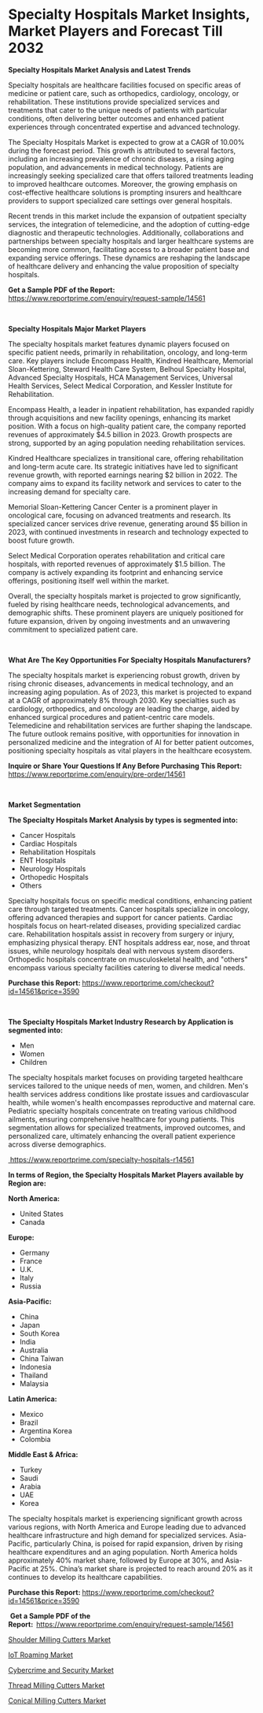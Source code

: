 <p><h1>Specialty Hospitals Market Insights, Market Players and Forecast Till 2032</h1></p><p><strong>Specialty Hospitals Market Analysis and Latest Trends</strong></p>
<p><p>Specialty hospitals are healthcare facilities focused on specific areas of medicine or patient care, such as orthopedics, cardiology, oncology, or rehabilitation. These institutions provide specialized services and treatments that cater to the unique needs of patients with particular conditions, often delivering better outcomes and enhanced patient experiences through concentrated expertise and advanced technology.</p><p>The Specialty Hospitals Market is expected to grow at a CAGR of 10.00% during the forecast period. This growth is attributed to several factors, including an increasing prevalence of chronic diseases, a rising aging population, and advancements in medical technology. Patients are increasingly seeking specialized care that offers tailored treatments leading to improved healthcare outcomes. Moreover, the growing emphasis on cost-effective healthcare solutions is prompting insurers and healthcare providers to support specialized care settings over general hospitals.</p><p>Recent trends in this market include the expansion of outpatient specialty services, the integration of telemedicine, and the adoption of cutting-edge diagnostic and therapeutic technologies. Additionally, collaborations and partnerships between specialty hospitals and larger healthcare systems are becoming more common, facilitating access to a broader patient base and expanding service offerings. These dynamics are reshaping the landscape of healthcare delivery and enhancing the value proposition of specialty hospitals.</p></p>
<p><strong>Get a Sample PDF of the Report:&nbsp;</strong> <a href="https://www.reportprime.com/enquiry/request-sample/14561?utm_campaign=2197&utm_medium=2&utm_source=Github&utm_content=ia&utm_term=20032025&utm_id=specialty-hospitals">https://www.reportprime.com/enquiry/request-sample/14561</a></p>
<p>&nbsp;</p>
<p><strong>Specialty Hospitals Major Market Players</strong></p>
<p><p>The specialty hospitals market features dynamic players focused on specific patient needs, primarily in rehabilitation, oncology, and long-term care. Key players include Encompass Health, Kindred Healthcare, Memorial Sloan-Kettering, Steward Health Care System, Belhoul Specialty Hospital, Advanced Specialty Hospitals, HCA Management Services, Universal Health Services, Select Medical Corporation, and Kessler Institute for Rehabilitation.</p><p>Encompass Health, a leader in inpatient rehabilitation, has expanded rapidly through acquisitions and new facility openings, enhancing its market position. With a focus on high-quality patient care, the company reported revenues of approximately $4.5 billion in 2023. Growth prospects are strong, supported by an aging population needing rehabilitation services.</p><p>Kindred Healthcare specializes in transitional care, offering rehabilitation and long-term acute care. Its strategic initiatives have led to significant revenue growth, with reported earnings nearing $2 billion in 2022. The company aims to expand its facility network and services to cater to the increasing demand for specialty care.</p><p>Memorial Sloan-Kettering Cancer Center is a prominent player in oncological care, focusing on advanced treatments and research. Its specialized cancer services drive revenue, generating around $5 billion in 2023, with continued investments in research and technology expected to boost future growth.</p><p>Select Medical Corporation operates rehabilitation and critical care hospitals, with reported revenues of approximately $1.5 billion. The company is actively expanding its footprint and enhancing service offerings, positioning itself well within the market.</p><p>Overall, the specialty hospitals market is projected to grow significantly, fueled by rising healthcare needs, technological advancements, and demographic shifts. These prominent players are uniquely positioned for future expansion, driven by ongoing investments and an unwavering commitment to specialized patient care.</p></p>
<p>&nbsp;</p>
<p><strong>What Are The Key Opportunities For Specialty Hospitals Manufacturers?</strong></p>
<p><p>The specialty hospitals market is experiencing robust growth, driven by rising chronic diseases, advancements in medical technology, and an increasing aging population. As of 2023, this market is projected to expand at a CAGR of approximately 8% through 2030. Key specialties such as cardiology, orthopedics, and oncology are leading the charge, aided by enhanced surgical procedures and patient-centric care models. Telemedicine and rehabilitation services are further shaping the landscape. The future outlook remains positive, with opportunities for innovation in personalized medicine and the integration of AI for better patient outcomes, positioning specialty hospitals as vital players in the healthcare ecosystem.</p></p>
<p><strong>Inquire or Share Your Questions If Any Before Purchasing This Report:</strong> <a href="https://www.reportprime.com/enquiry/pre-order/14561?utm_campaign=2197&utm_medium=2&utm_source=Github&utm_content=ia&utm_term=20032025&utm_id=specialty-hospitals">https://www.reportprime.com/enquiry/pre-order/14561</a></p>
<p>&nbsp;</p>
<p><strong>Market Segmentation</strong></p>
<p><strong>The Specialty Hospitals Market Analysis by types is segmented into:</strong></p>
<p><ul><li>Cancer Hospitals</li><li>Cardiac Hospitals</li><li>Rehabilitation Hospitals</li><li>ENT Hospitals</li><li>Neurology Hospitals</li><li>Orthopedic Hospitals</li><li>Others</li></ul></p>
<p><p>Specialty hospitals focus on specific medical conditions, enhancing patient care through targeted treatments. Cancer hospitals specialize in oncology, offering advanced therapies and support for cancer patients. Cardiac hospitals focus on heart-related diseases, providing specialized cardiac care. Rehabilitation hospitals assist in recovery from surgery or injury, emphasizing physical therapy. ENT hospitals address ear, nose, and throat issues, while neurology hospitals deal with nervous system disorders. Orthopedic hospitals concentrate on musculoskeletal health, and "others" encompass various specialty facilities catering to diverse medical needs.</p></p>
<p><strong>Purchase this Report:&nbsp;</strong><a href="https://www.reportprime.com/checkout?id=14561&price=3590&utm_campaign=2197&utm_medium=2&utm_source=Github&utm_content=ia&utm_term=20032025&utm_id=specialty-hospitals">https://www.reportprime.com/checkout?id=14561&price=3590</a></p>
<p>&nbsp;</p>
<p><strong>The Specialty Hospitals Market Industry Research by Application is segmented into:</strong></p>
<p><ul><li>Men</li><li>Women</li><li>Children</li></ul></p>
<p><p>The specialty hospitals market focuses on providing targeted healthcare services tailored to the unique needs of men, women, and children. Men's health services address conditions like prostate issues and cardiovascular health, while women's health encompasses reproductive and maternal care. Pediatric specialty hospitals concentrate on treating various childhood ailments, ensuring comprehensive healthcare for young patients. This segmentation allows for specialized treatments, improved outcomes, and personalized care, ultimately enhancing the overall patient experience across diverse demographics.</p></p>
<p><a href="https://www.reportprime.com/specialty-hospitals-r14561?utm_campaign=2197&utm_medium=2&utm_source=Github&utm_content=ia&utm_term=20032025&utm_id=specialty-hospitals">&nbsp;https://www.reportprime.com/specialty-hospitals-r14561</a></p>
<p><strong>In terms of Region, the Specialty Hospitals Market Players available by Region are:</strong></p>
<p>
    <p> <strong> North America: </strong>
        <ul>
            <li>United States</li>
            <li>Canada</li>
        </ul>
        </p> 
    <p> <strong> Europe: </strong>
        <ul>
            <li>Germany</li>
            <li>France</li>
            <li>U.K.</li>
            <li>Italy</li>
            <li>Russia</li>
        </ul>
        </p> 
    <p> <strong> Asia-Pacific: </strong>
        <ul>
            <li>China</li>
            <li>Japan</li>
            <li>South Korea</li>
            <li>India</li>
            <li>Australia</li>
            <li>China Taiwan</li>
            <li>Indonesia</li>
            <li>Thailand</li>
            <li>Malaysia</li>
        </ul>
        </p> 
    <p> <strong> Latin America: </strong>
        <ul>
            <li>Mexico</li>
            <li>Brazil</li>
            <li>Argentina Korea</li>
            <li>Colombia</li>
        </ul>
        </p> 
    <p> <strong> Middle East & Africa: </strong>
        <ul>
            <li>Turkey</li>
            <li>Saudi</li>
            <li>Arabia</li>
            <li>UAE</li>
            <li>Korea</li>
        </ul>
    </p>
    </p>
<p><p>The specialty hospitals market is experiencing significant growth across various regions, with North America and Europe leading due to advanced healthcare infrastructure and high demand for specialized services. Asia-Pacific, particularly China, is poised for rapid expansion, driven by rising healthcare expenditures and an aging population. North America holds approximately 40% market share, followed by Europe at 30%, and Asia-Pacific at 25%. China’s market share is projected to reach around 20% as it continues to develop its healthcare capabilities.</p></p>
<p><strong>Purchase this Report: </strong><a href="https://www.reportprime.com/checkout?id=14561&price=3590&utm_campaign=2197&utm_medium=2&utm_source=Github&utm_content=ia&utm_term=20032025&utm_id=specialty-hospitals">https://www.reportprime.com/checkout?id=14561&price=3590</a></p>
<p>&nbsp;<strong>Get a Sample PDF of the Report:&nbsp;&nbsp;</strong><a href="https://www.reportprime.com/enquiry/request-sample/14561?utm_campaign=2197&utm_medium=2&utm_source=Github&utm_content=ia&utm_term=20032025&utm_id=specialty-hospitals">https://www.reportprime.com/enquiry/request-sample/14561</a></p>
<p><strong></strong></p>
<p><p><a href="https://www.linkedin.com/pulse/shoulder-milling-cutters-industry-outlook-20252032-revenue-bm0qf?utm_campaign=2197&utm_medium=2&utm_source=Github&utm_content=ia&utm_term=20032025&utm_id=specialty-hospitals">Shoulder Milling Cutters Market</a></p><p><a href="https://github.com/habyoneub/Market-Research-Report-List-1/blob/main/iot-roaming-market.md?utm_campaign=2197&utm_medium=2&utm_source=Github&utm_content=ia&utm_term=20032025&utm_id=specialty-hospitals">IoT Roaming Market</a></p><p><a href="https://github.com/kemauteve/Market-Research-Report-List-1/blob/main/cybercrime-and-security-market.md?utm_campaign=2197&utm_medium=2&utm_source=Github&utm_content=ia&utm_term=20032025&utm_id=specialty-hospitals">Cybercrime and Security Market</a></p><p><a href="https://www.linkedin.com/pulse/global-thread-milling-cutters-market-analysis-forecast-71-cagr-kvtxf?utm_campaign=2197&utm_medium=2&utm_source=Github&utm_content=ia&utm_term=20032025&utm_id=specialty-hospitals">Thread Milling Cutters Market</a></p><p><a href="https://www.linkedin.com/pulse/conical-milling-cutters-market-size-growing-cagr-57-from-2025-9eaef?utm_campaign=2197&utm_medium=2&utm_source=Github&utm_content=ia&utm_term=20032025&utm_id=specialty-hospitals">Conical Milling Cutters Market</a></p></p>
